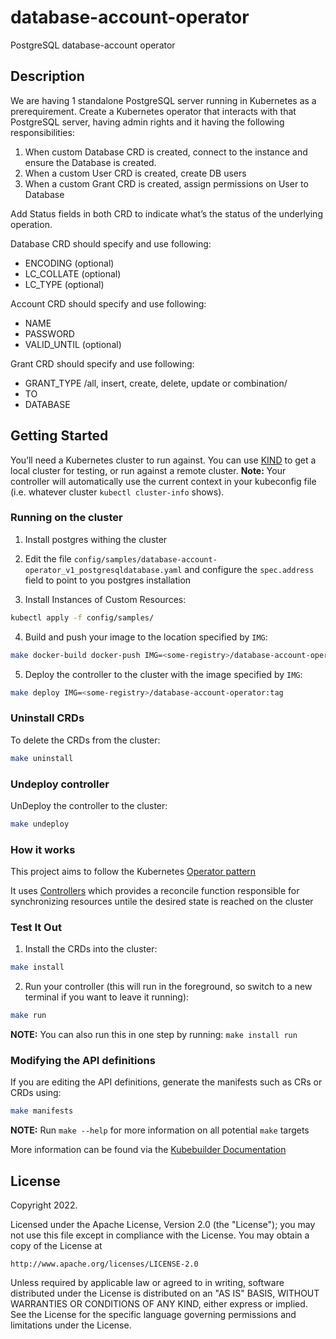 # database-account-operator
PostgreSQL database-account operator

## Description
We are having 1 standalone PostgreSQL server running in Kubernetes as a prerequirement.
Create a Kubernetes operator that interacts with that PostgreSQL server, having admin rights
and it having the following responsibilities:
1. When custom Database CRD is created, connect to the instance and ensure the
Database is created.
2. When a custom User CRD is created, create DB users
3. When a custom Grant CRD is created, assign permissions on User to Database

Add Status fields in both CRD to indicate what’s the status of the underlying operation.

Database CRD should specify and use following:
- ENCODING (optional)
- LC_COLLATE (optional)
- LC_TYPE (optional)

Account CRD should specify and use following:
- NAME
- PASSWORD
- VALID_UNTIL (optional)

Grant CRD should specify and use following:
- GRANT_TYPE /all, insert, create, delete, update or combination/
- TO
- DATABASE

## Getting Started
You’ll need a Kubernetes cluster to run against. You can use [KIND](https://sigs.k8s.io/kind) to get a local cluster for testing, or run against a remote cluster.
**Note:** Your controller will automatically use the current context in your kubeconfig file (i.e. whatever cluster `kubectl cluster-info` shows).

### Running on the cluster
1. Install postgres withing the cluster

2. Edit the file `config/samples/database-account-operator_v1_postgresqldatabase.yaml` and configure the `spec.address` field to point to you postgres installation

3. Install Instances of Custom Resources:

```sh
kubectl apply -f config/samples/
```

4. Build and push your image to the location specified by `IMG`:
	
```sh
make docker-build docker-push IMG=<some-registry>/database-account-operator:tag
```
	
5. Deploy the controller to the cluster with the image specified by `IMG`:

```sh
make deploy IMG=<some-registry>/database-account-operator:tag
```

### Uninstall CRDs
To delete the CRDs from the cluster:

```sh
make uninstall
```

### Undeploy controller
UnDeploy the controller to the cluster:

```sh
make undeploy
```

### How it works
This project aims to follow the Kubernetes [Operator pattern](https://kubernetes.io/docs/concepts/extend-kubernetes/operator/)

It uses [Controllers](https://kubernetes.io/docs/concepts/architecture/controller/) 
which provides a reconcile function responsible for synchronizing resources untile the desired state is reached on the cluster 

### Test It Out
1. Install the CRDs into the cluster:

```sh
make install
```

2. Run your controller (this will run in the foreground, so switch to a new terminal if you want to leave it running):

```sh
make run
```

**NOTE:** You can also run this in one step by running: `make install run`

### Modifying the API definitions
If you are editing the API definitions, generate the manifests such as CRs or CRDs using:

```sh
make manifests
```

**NOTE:** Run `make --help` for more information on all potential `make` targets

More information can be found via the [Kubebuilder Documentation](https://book.kubebuilder.io/introduction.html)

## License

Copyright 2022.

Licensed under the Apache License, Version 2.0 (the "License");
you may not use this file except in compliance with the License.
You may obtain a copy of the License at

    http://www.apache.org/licenses/LICENSE-2.0

Unless required by applicable law or agreed to in writing, software
distributed under the License is distributed on an "AS IS" BASIS,
WITHOUT WARRANTIES OR CONDITIONS OF ANY KIND, either express or implied.
See the License for the specific language governing permissions and
limitations under the License.

